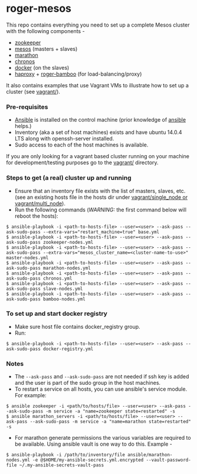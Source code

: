 # roger-mesos

This repo contains everything you need to set up a complete Mesos cluster with the following components -

* [zookeeper](https://zookeeper.apache.org/)
* [mesos](http://mesos.apache.org/) (masters + slaves)
* [marathon](https://mesosphere.github.io/marathon/)
* [chronos](http://mesos.github.io/chronos/)
* [docker](https://www.docker.com/) (on the slaves)
* [haproxy](http://www.haproxy.org/) + [roger-bamboo](https://github.com/seomoz/roger-bamboo) (for load-balancing/proxy)

It also contains examples that use Vagrant VMs to illustrate how to set up a cluster (see [vagrant/](vagrant)).

### Pre-requisites
* [Ansible](http://docs.ansible.com/ansible/intro.html) is installed on the control machine (prior knowledge of [ansible](http://docs.ansible.com/ansible/index.html) helps.)
* Inventory (aka a set of host machines) exists and have ubuntu 14.0.4 LTS along with openssh-server installed.
* Sudo access to each of the host machines is available.

If you are only looking for a vagrant based cluster running on your machine for development/testing purposes go to the [vagrant/](vagrant) directory.

### Steps to get (a real) cluster up and running
* Ensure that an inventory file exists with the list of masters, slaves, etc. (see an existing hosts file in the hosts dir under [vagrant/single_node or vagrant/multi_node](vagrant)).
* Run the following commands (*_WARNING:_* the first command below will reboot the hosts):
```
$ ansible-playbook -i <path-to-hosts-file> --user=<user> --ask-pass --ask-sudo-pass --extra-vars="restart_machine=true" base.yml
$ ansible-playbook -i <path-to-hosts-file> --user=<user> --ask-pass --ask-sudo-pass zookeeper-nodes.yml
$ ansible-playbook -i <path-to-hosts-file> --user=<user> --ask-pass --ask-sudo-pass --extra-vars="mesos_cluster_name=<cluster-name-to-use>" master-nodes.yml
$ ansible-playbook -i <path-to-hosts-file> --user=<user> --ask-pass --ask-sudo-pass marathon-nodes.yml
$ ansible-playbook -i <path-to-hosts-file> --user=<user> --ask-pass --ask-sudo-pass chronos.yml
$ ansible-playbook -i <path-to-hosts-file> --user=<user> --ask-pass --ask-sudo-pass slave-nodes.yml
$ ansible-playbook -i <path-to-hosts-file> --user=<user> --ask-pass --ask-sudo-pass bamboo-nodes.yml
```

### To set up and start docker registry
* Make sure host file contains docker_registry group.
* Run:
```
$ ansible-playbook -i <path-to-hosts-file> --user=<user> --ask-pass --ask-sudo-pass docker-registry.yml
```

### Notes
* The `--ask-pass` and `--ask-sudo-pass` are not needed if ssh key is added and the user is part of the sudo group in the host machines.
* To restart a service on all hosts, you can use ansible's service module. For example:
```
$ ansible zookeeper -i <path/to/hosts/file> --user=<user> --ask-pass --ask-sudo-pass -m service -a "name=zookeeper state=restarted" -s
$ ansible marathon_servers -i <path/to/hosts/file> --user=<user> --ask-pass --ask-sudo-pass -m service -a "name=marathon state=restarted" -s
```
* For marathon generate permissions the various variables are required to be available. Using ansible vault is one way to do this. Example -
```
$ ansible-playbook -i /path/to/inventory/file ansible/marathon-nodes.yml -e @$HOME/my-ansible-secrets.yml.encrypted --vault-password-file ~/.my-ansible-secrets-vault-pass
```
